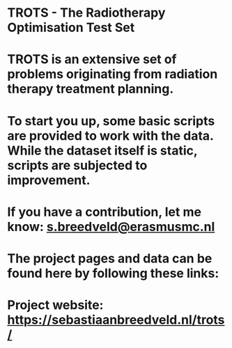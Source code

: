 # TROTS - The Radiotherapy Optimisation Test Set
#
# TROTS is an extensive set of problems originating from radiation therapy treatment planning.
#
# To start you up, some basic scripts are provided to work with the data. While the dataset itself is static, scripts are subjected to improvement.
#
# If you have a contribution, let me know: s.breedveld@erasmusmc.nl
#
# The project pages and data can be found here by following these links:
#
# Project website:     https://sebastiaanbreedveld.nl/trots/
#

